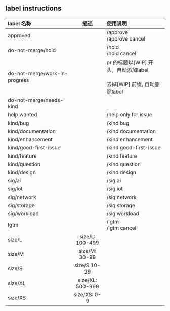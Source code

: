## label instructions


| label 名称 | 描述 | 使用说明 |
| :-----| :----: | :---- |
| approved |  | /approve <br>/approve cancel |
| do-not-merge/hold | | /hold <br>/hold cancel |
| do-not-merge/work-in-progress | | pr 的标题以[WIP] 开头，自动添加label <br><br>去掉[WIP] 前缀, 自动删除label |
| do-not-merge/needs-kind | |  |
| help wanted | | /help    only for issue |
| kind/bug | | /kind bug |
| kind/documentation | | /kind documentation |
| kind/enhancement | | /kind enhancement |
| kind/good-first-issue | | /kind good-first-issue |
| kind/feature | | /kind feature |
| kind/question | | /kind question |
| kind/design | | /kind design |
| sig/ai | | /sig ai |
| sig/iot | | /sig iot |
| sig/network | | /sig network |
| sig/storage | | /sig storage |
| sig/workload | | 	/sig workload |
| lgtm | | /lgtm <br>/lgtm cancel |
| size/L | size/L: 100-499|  |
| size/M | size/M: 30-99|  |
| size/S | size/S 10-29 |  |
| size/XL | size/XL: 500-999 |  |
| size/XS | size/XS: 0-9 |  |




